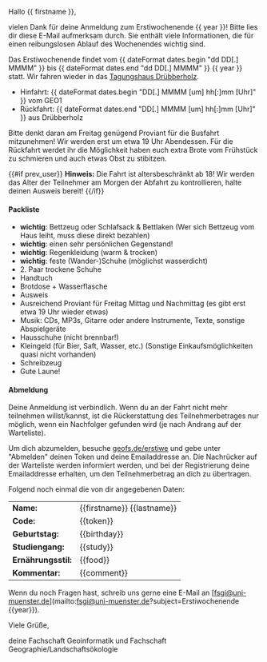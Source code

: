 Hallo {{ firstname }},

vielen Dank für deine Anmeldung zum Erstiwochenende {{ year }}!
Bitte lies dir diese E-Mail aufmerksam durch.
Sie enthält viele Informationen, die für einen reibungslosen Ablauf des Wochenendes wichtig sind.

Das Erstiwochenende findet vom {{ dateFormat dates.begin "dd DD[.] MMMM" }} bis {{ dateFormat dates.end "dd DD[.] MMMM" }} {{ year }} statt.
Wir fahren wieder in das [Tagungshaus Drübberholz](http://www.druebberholz.de/).

  - Hinfahrt: {{ dateFormat dates.begin "DD[.] MMMM [um] hh[:]mm [Uhr]" }} vom GEO1
  - Rückfahrt: {{ dateFormat dates.end "DD[.] MMMM [um] hh[:]mm [Uhr]" }} aus Drübberholz

Bitte denkt daran am Freitag genügend Proviant für die Busfahrt mitzunehmen! Wir werden erst um etwa 19 Uhr Abendessen. Für die Rückfahrt werdet ihr die Möglichkeit haben euch extra Brote vom Frühstück zu schmieren und auch etwas Obst zu stibitzen.

{{#if prev_user}}
**Hinweis:** Die Fahrt ist altersbeschränkt ab 18!
Wir werden das Alter der Teilnehmer am Morgen der Abfahrt zu kontrollieren, halte deinen Ausweis bereit!
{{/if}}

#### Packliste
  - **wichtig**: Bettzeug oder Schlafsack & Bettlaken
    (Wer sich Bettzeug vom Haus leiht, muss diese direkt bezahlen)
  - **wichtig**: einen sehr persönlichen Gegenstand!
  - **wichtig**: Regenkleidung (warm & trocken)
  - **wichtig**: feste (Wander-)Schuhe (möglichst wasserdicht)
  - 2\. Paar trockene Schuhe
  - Handtuch
  - Brotdose + Wasserflasche
  - Ausweis
  - Ausreichend Proviant für Freitag Mittag und Nachmittag (es gibt erst etwa 19 Uhr wieder etwas)
  - Musik: CDs, MP3s, Gitarre oder andere Instrumente, Texte, sonstige Abspielgeräte
  - Hausschuhe (nicht brennbar!)
  - Kleingeld (für Bier, Saft, Wasser, etc.)
    (Sonstige Einkaufsmöglichkeiten quasi nicht vorhanden)
  - Schreibzeug
  - Gute Laune!

#### Abmeldung
Deine Anmeldung ist verbindlich.
Wenn du an der Fahrt nicht mehr teilnehmen willst/kannst,
ist die Rückerstattung des Teilnehmerbetrages nur möglich,
wenn ein Nachfolger gefunden wird (je nach Andrang auf der Warteliste).

Um dich abzumelden, besuche [geofs.de/erstiwe](https://geofs.uni-muenster.de/erstiwe/)
und gebe unter "Abmelden" deinen Token und deine Emailaddresse an.
Die Nachrücker auf der Warteliste werden informiert werden,
und bei der Registrierung deine Emailaddresse erhalten,
um den Teilnehmerbetrag an dich zu übertragen.

Folgend noch einmal die von dir angegebenen Daten:

|                     |                            |
|---------------------|----------------------------|
|           **Name:** | {{firstname}} {{lastname}} |
|           **Code:** | {{token}}                  |
|     **Geburtstag:** | {{birthday}}               |
|    **Studiengang:** | {{study}}                  |
| **Ernährungsstil:** | {{food}}                   |
|      **Kommentar:** | {{comment}}                |

Wenn du noch Fragen hast, schreib uns gerne eine E-Mail an [fsgi@uni-muenster.de](mailto:fsgi@uni-muenster.de?subject=Erstiwochenende {{year}}).

Viele Grüße,

deine Fachschaft Geoinformatik und Fachschaft Geographie/Landschaftsökologie
